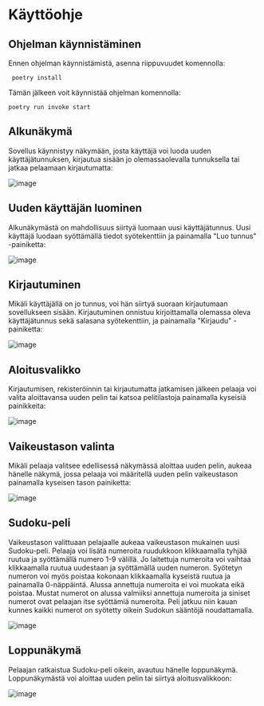# Käyttöohje

## Ohjelman käynnistäminen

Ennen ohjelman käynnistämistä, asenna riippuvuudet komennolla: 

```
 poetry install
 ```
 Tämän jälkeen voit käynnistää ohjelman komennolla: 
 
 ```
 poetry run invoke start
 ```
 ## Alkunäkymä
 
Sovellus käynnistyy näkymään, josta käyttäjä voi luoda uuden käyttäjätunnuksen, kirjautua sisään jo olemassaolevalla tunnuksella tai jatkaa pelaamaan kirjautumatta: 
 
![image](https://user-images.githubusercontent.com/117500758/207294228-88c3f8b7-019e-4d76-ac84-eedede00bb94.png)

## Uuden käyttäjän luominen

Alkunäkymästä on mahdollisuus siirtyä luomaan uusi käyttäjätunnus. Uusi käyttäjä luodaan syöttämällä tiedot syötekenttiin ja painamalla "Luo tunnus" -painiketta: 

![image](https://user-images.githubusercontent.com/117500758/207294302-ffa73e16-562d-4e4c-a122-26595561bf8b.png)

 ## Kirjautuminen
 
 Mikäli käyttäjällä on jo tunnus, voi hän siirtyä suoraan kirjautumaan sovellukseen sisään. Kirjautuminen onnistuu kirjoittamalla olemassa oleva käyttäjätunnus sekä salasana syötekenttiin, ja painamalla "Kirjaudu" -painiketta: 
 
![image](https://user-images.githubusercontent.com/117500758/207294761-29bca31e-8d20-486c-a9b8-c9df9c2cb264.png)

## Aloitusvalikko

Kirjautumisen, rekisteröinnin tai kirjautumatta jatkamisen jälkeen pelaaja voi valita aloittavansa uuden pelin tai katsoa pelitilastoja painamalla kyseisiä painikkeita: 

![image](https://user-images.githubusercontent.com/117500758/207294387-40659e5c-a3c9-4a50-a317-fe8e685c4a42.png)

## Vaikeustason valinta

Mikäli pelaaja valitsee edellisessä näkymässä aloittaa uuden pelin, aukeaa hänelle näkymä, jossa pelaaja voi määritellä uuden pelin vaikeustason painamalla kyseisen tason painiketta:

![image](https://user-images.githubusercontent.com/117500758/207294441-20d54f12-1786-499c-8a0b-0bf168e3f920.png)

## Sudoku-peli

Vaikeustason valittuaan pelajaalle aukeaa vaikeustason mukainen uusi Sudoku-peli. Pelaaja voi lisätä numeroita ruudukkoon klikkaamalla tyhjää ruutua ja syöttämällä numero 1-9 välillä. Jo laitettuja numeroita voi vaihtaa klikkaamalla ruutua uudestaan ja syöttämällä uuden numeron. Syötetyn numeron voi myös poistaa kokonaan klikkaamalla kyseistä ruutua ja painamalla 0-näppäintä. Alussa annettuja numeroita ei voi muokata eikä poistaa. Mustat numerot on alussa valmiiksi annettuja numeroita ja siniset numerot ovat pelaajan itse syöttämiä numeroita. Peli jatkuu niin kauan kunnes kaikki numerot on syötetty oikein Sudokun sääntöjä noudattamalla. 

![image](https://user-images.githubusercontent.com/117500758/207294549-b432e723-8d1b-475f-bd55-24fac83d6347.png)

## Loppunäkymä

Pelaajan ratkaistua Sudoku-peli oikein, avautuu hänelle loppunäkymä. Loppunäkymästä voi aloittaa uuden pelin tai siirtyä aloitusvalikkoon: 

![image](https://user-images.githubusercontent.com/117500758/207294691-7ac8372a-5c98-4224-954b-d9b817904fe8.png)




